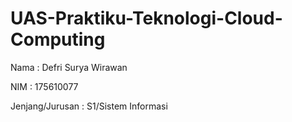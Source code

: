 # UAS-Praktiku-Teknologi-Cloud-Computing

Nama : Defri Surya Wirawan

NIM : 175610077

Jenjang/Jurusan : S1/Sistem Informasi
